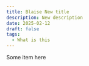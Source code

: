 ```yaml
---
title: Blaise New title
description: New description
date: 2025-02-12
draft: false
tags:
  - What is this
---
```

Some item here